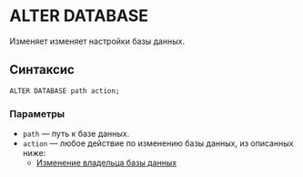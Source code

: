 # ALTER DATABASE

Изменяет изменяет настройки базы данных.

## Синтаксис

```yql
ALTER DATABASE path action;
```

### Параметры

* `path` — путь к базе данных.
* `action` — любое действие по изменению базы данных, из описанных ниже:
    * [Изменение владельца базы данных](owner.md)
